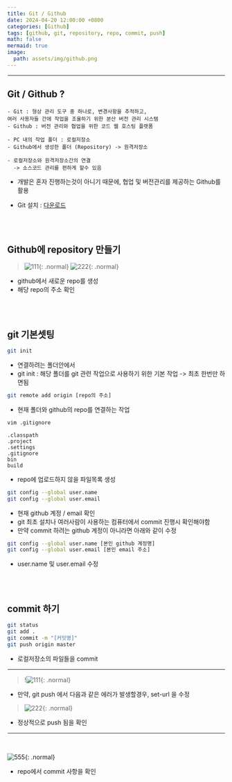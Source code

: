 ```yaml
---
title: Git / Github
date: 2024-04-20 12:00:00 +0800
categories: [Github]
tags: [github, git, repository, repo, commit, push]
math: false
mermaid: true
image:
  path: assets/img/github.png
---
```


<hr style="border:1px solid white">

## Git / Github ?
```
- Git : 형상 관리 도구 중 하나로, 변경사항을 추적하고, 
여러 사용자들 간에 작업을 조율하기 위한 분산 버전 관리 시스템
- Github : 버전 관리와 협업을 위한 코드 웹 호스팅 플랫폼

- PC 내의 작업 폴더 : 로컬저장소
- Github에서 생성한 폴더 (Repository) -> 원격저장소

- 로컬저장소와 원격저장소간의 연결
  -> 소스코드 관리를 편하게 할수 있음
```
- 개발은 혼자 진행하는것이 아니기 때문에, 협업 및 버전관리를 제공하는 Github를 활용

- Git 설치 : [다운로드](https://git-scm.com/downloads)

<br/><br/>

## Github에 repository 만들기
> ![111](https://github.com/alphathx13/alphathx13.github.io/assets/163115993/a7c5a150-7aa6-47d8-8422-25440340c9eb){: .normal} ![222](https://github.com/alphathx13/alphathx13.github.io/assets/163115993/1dbb519a-ee4e-4b7b-a473-fac67bc23915){: .normal}
- github에서 새로운 repo를 생성
- 해당 repo의 주소 확인

<br/><br/>

## git 기본셋팅
```bash
git init
```
- 연결하려는 폴더안에서
- git init : 해당 폴더를 git 관련 작업으로 사용하기 위한 기본 작업 -> 최초 한번만 하면됨

```bash
git remote add origin [repo의 주소]
```
- 현재 폴더와 github의 repo를 연결하는 작업

```bash
vim .gitignore
```
```vim
.classpath
.project
.settings
.gitignore
bin
build
```
- repo에 업로드하지 않을 파일목록 생성

```bash
git config --global user.name
git config --global user.email
```
- 현재 github 계정 / email 확인
- git 최초 설치나 여러사람이 사용하는 컴퓨터에서 commit 진행시 확인해야함
- 만약 commit 하려는 github 계정이 아니라면 아래와 같이 수정

```bash
git config --global user.name [본인 github 계정명]
git config --global user.email [본인 email 주소]
```
- user.name 및 user.email 수정

<br/><br/>

## commit 하기
```bash
git status
git add .
git commit -m "[커밋명]"
git push origin master
```
- 로컬저장소의 파일들을 commit

<hr style="border:1px solid white">

>!![111](https://github.com/alphathx13/alphathx13.github.io/assets/163115993/4131ece8-0ef5-46d7-8fb2-acbe718b0057){: .normal}
- 만약, git push 에서 다음과 같은 에러가 발생할경우, set-url 을 수정

>![222](https://github.com/alphathx13/alphathx13.github.io/assets/163115993/dd296dbb-3d3e-4250-95c9-c9335281eb06){: .normal}
- 정상적으로 push 됨을 확인

<hr style="border:1px solid white">

<br/>

![555](https://github.com/alphathx13/alphathx13.github.io/assets/163115993/3e86738a-54b1-4499-b0fe-d968eac1c832){: .normal}
- repo에서 commit 사항을 확인